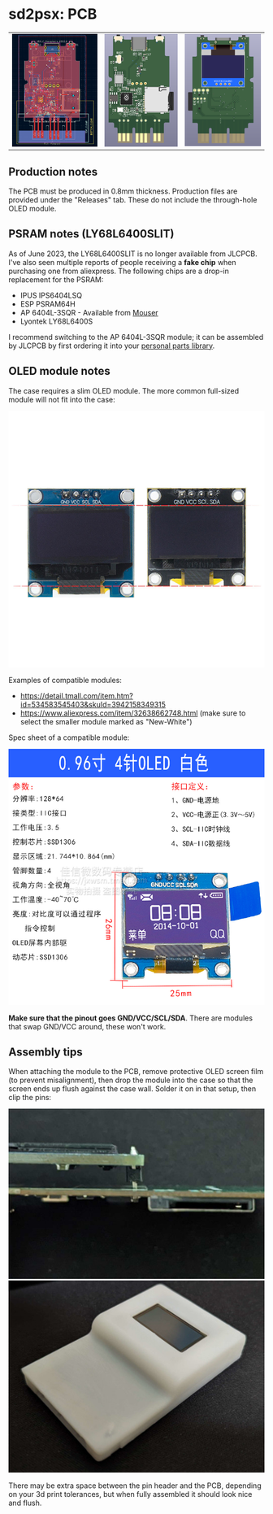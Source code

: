 # sd2psx: PCB

<table>
<tr>
    <td><img src="img/pcb.png"></td>
    <td><img src="img/pcb3d.png"></td>
    <td><img src="img/pcb3dback.png"></td>
</tr>
</table>

## Production notes

The PCB must be produced in 0.8mm thickness. Production files are provided under the "Releases" tab. These do not include the through-hole OLED module.

## PSRAM notes (LY68L6400SLIT)

As of June 2023, the LY68L6400SLIT is no longer available from JLCPCB. I've also seen multiple reports of people receiving a **fake chip** when purchasing one from aliexpress. The following chips are a drop-in replacement for the PSRAM:

* IPUS IPS6404LSQ
* ESP PSRAM64H
* AP 6404L-3SQR - Available from [Mouser](https://www.mouser.com/ProductDetail/AP-Memory/APS6404L-3SQR-SN?qs=IS%252B4QmGtzzqsn3S5xo%2FEEg%3D%3D)
* Lyontek LY68L6400S

I recommend switching to the AP 6404L-3SQR module; it can be assembled by JLCPCB by first ordering it into your [personal parts library](https://jlcpcb.com/user-center/smtPrivateLibrary/?index=1).

## OLED module notes

The case requires a slim OLED module. The more common full-sized module will not fit into the case:

![](img/slim.jpg)

Examples of compatible modules:
- https://detail.tmall.com/item.htm?id=534583545403&skuId=3942158349315
- https://www.aliexpress.com/item/32638662748.html (make sure to select the smaller module marked as "New-White")

Spec sheet of a compatible module:

![](img/oled.jpg)

**Make sure that the pinout goes GND/VCC/SCL/SDA**. There are modules that swap GND/VCC around, these won't work.

## Assembly tips

When attaching the module to the PCB, remove protective OLED screen film (to prevent misalignment), then drop the module into the case so that the screen ends up flush against the case wall. Solder it on in that setup, then clip the pins:

![](img/asm1.jpg)
![](img/asm2.jpg)

There may be extra space between the pin header and the PCB, depending on your 3d print tolerances, but when fully assembled it should look nice and flush.
